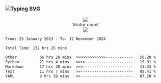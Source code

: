 ### <a href="https://git.io/typing-svg"><img src="https://readme-typing-svg.herokuapp.com?font=Fira+Code&pause=1000&width=435&lines=+Hi+%F0%9F%91%8B+There+is+Chenghow" alt="Typing SVG" /></a>
<p align="center"> 
  <img src="https://github-readme-stats.vercel.app/api?username=chenghow&show_icons=true"><br>
  Visitor count<br>
  <img src="https://profile-counter.glitch.me/chenghow/count.svg">
</p>

<!--START_SECTION:waka-->

```txt
From: 23 January 2023 - To: 12 November 2024

Total Time: 132 hrs 25 mins

Other          66 hrs 28 mins  >>>>>>>>>>>>>------------   50.20 %
Python         21 hrs 4 mins   >>>>---------------------   15.91 %
Markdown       17 hrs 38 mins  >>>----------------------   13.33 %
Text           11 hrs 7 mins   >>-----------------------   08.41 %
YAML           9 hrs 38 mins   >>-----------------------   07.28 %
```

<!--END_SECTION:waka-->
